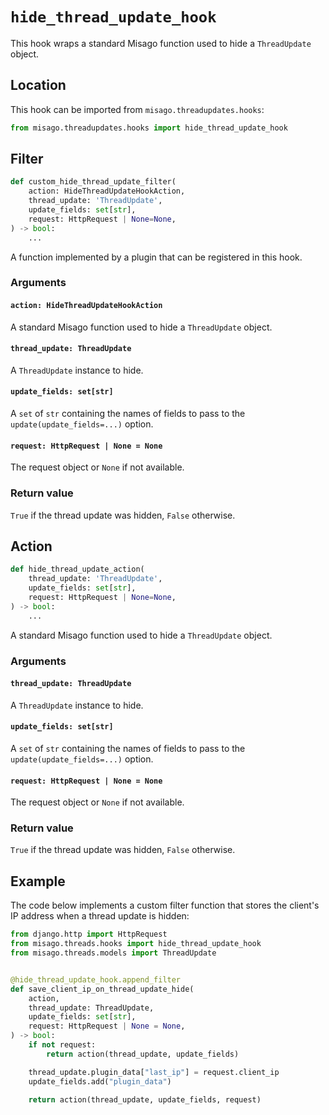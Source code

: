 # `hide_thread_update_hook`

This hook wraps a standard Misago function used to hide a `ThreadUpdate` object.


## Location

This hook can be imported from `misago.threadupdates.hooks`:

```python
from misago.threadupdates.hooks import hide_thread_update_hook
```


## Filter

```python
def custom_hide_thread_update_filter(
    action: HideThreadUpdateHookAction,
    thread_update: 'ThreadUpdate',
    update_fields: set[str],
    request: HttpRequest | None=None,
) -> bool:
    ...
```

A function implemented by a plugin that can be registered in this hook.


### Arguments

#### `action: HideThreadUpdateHookAction`

A standard Misago function used to hide a `ThreadUpdate` object.


#### `thread_update: ThreadUpdate`

A `ThreadUpdate` instance to hide.


#### `update_fields: set[str]`

A `set` of `str` containing the names of fields to pass to the `update(update_fields=...)` option.


#### `request: HttpRequest | None = None`

The request object or `None` if not available.


### Return value

`True` if the thread update was hidden, `False` otherwise.


## Action

```python
def hide_thread_update_action(
    thread_update: 'ThreadUpdate',
    update_fields: set[str],
    request: HttpRequest | None=None,
) -> bool:
    ...
```

A standard Misago function used to hide a `ThreadUpdate` object.


### Arguments

#### `thread_update: ThreadUpdate`

A `ThreadUpdate` instance to hide.


#### `update_fields: set[str]`

A `set` of `str` containing the names of fields to pass to the `update(update_fields=...)` option.


#### `request: HttpRequest | None = None`

The request object or `None` if not available.


### Return value

`True` if the thread update was hidden, `False` otherwise.


## Example

The code below implements a custom filter function that stores the client's IP address when a thread update is hidden:

```python
from django.http import HttpRequest
from misago.threads.hooks import hide_thread_update_hook
from misago.threads.models import ThreadUpdate


@hide_thread_update_hook.append_filter
def save_client_ip_on_thread_update_hide(
    action,
    thread_update: ThreadUpdate,
    update_fields: set[str],
    request: HttpRequest | None = None,
) -> bool:
    if not request:
        return action(thread_update, update_fields)

    thread_update.plugin_data["last_ip"] = request.client_ip
    update_fields.add("plugin_data")

    return action(thread_update, update_fields, request)
```
